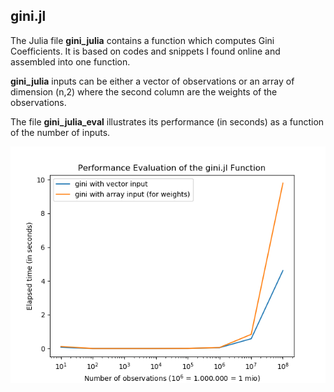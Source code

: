 ## gini.jl

The Julia file **gini_julia** contains a function which computes Gini Coefficients. It is based on codes and snippets I found online and assembled into one function.

**gini_julia** inputs can be either a vector of observations or an array of dimension (n,2) where the second column are the weights of the observations.

The file **gini_julia_eval** illustrates its performance (in seconds) as a function of the number of inputs. 

![default theme](https://github.com/Jo-Fleck/gini_julia/blob/master/gini_eval_fig.png) 

